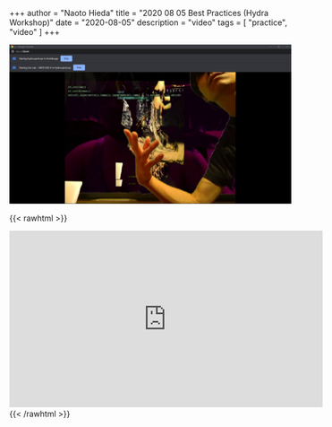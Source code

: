 +++
author = "Naoto Hieda"
title = "2020 08 05 Best Practices (Hydra Workshop)"
date = "2020-08-05"
description = "video"
tags = [ "practice", "video" ]
+++

![](/images/2020-08-05-best-practices.png)

{{< rawhtml >}}
<div class="youtube-container">
<iframe class="youtube-video" width="560" height="315" src="https://www.youtube.com/embed/HEs6xroWJqE" frameborder="0" allow="accelerometer; autoplay; encrypted-media; gyroscope; picture-in-picture" allowfullscreen></iframe>
</div>
{{< /rawhtml >}}

